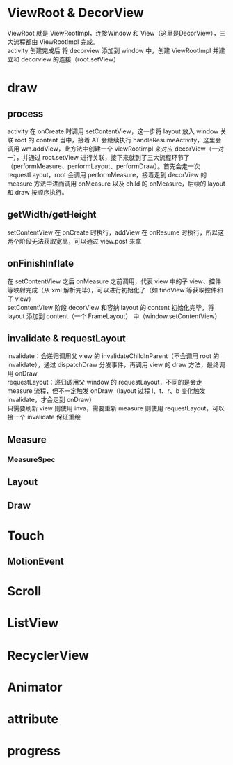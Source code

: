 # ViewRoot & DecorView
ViewRoot 就是 ViewRootImpl，连接Window 和 View（这里是DecorView），三大流程都由 ViewRootImpl 完成。  
activity 创建完成后 将 decorview 添加到 window 中，创建 ViewRootImpl 并建立和 decorview 的连接（root.setView）
# draw
## process
activity 在 onCreate 时调用 setContentView，这一步将 layout 放入 window 关联 root 的 content 当中，接着 AT 会继续执行 handleResumeActivity，这里会调用 wm.addView，此方法中创建一个 viewRootimpl 来对应 decorView（一对一），并通过 root.setView 进行关联，接下来就到了三大流程环节了（performMeasure、performLayout、performDraw）。首先会走一次 requestLayout，root 会调用 performMeasure，接着走到 decorView 的 measure 方法中进而调用 onMeasure 以及 child 的 onMeasure，后续的 layout 和 draw 按顺序执行。
## getWidth/getHeight
setContentView 在 onCreate 时执行，addView 在 onResume 时执行，所以这两个阶段无法获取宽高，可以通过 view.post 来拿
## onFinishInflate
在 setContentView 之后 onMeasure 之前调用，代表 view 中的子 view、控件等映射完成（从 xml 解析完毕），可以进行初始化了（如 findView 等获取控件和子 view）  
setContentView 阶段 decorView 和容纳 layout 的 content 初始化完毕，将 layout 添加到 content（一个 FrameLayout） 中（window.setContentView）
## invalidate & requestLayout
invalidate：会递归调用父 view 的 invalidateChildInParent（不会调用 root 的 invalidate），通过 dispatchDraw 分发事件，再调用 view 的 draw 方法，最终调用 onDraw  
requestLayout：递归调用父 window 的 requestLayout，不同的是会走 measure 流程，但不一定触发 onDraw（layout 过程 l、t、r、b 变化触发 invalidate，才会走到 onDraw）  
只需要刷新 view 则使用 inva，需要重新 measure 则使用 requestLayout，可以接一个 invalidate 保证重绘
## Measure
### MeasureSpec
## Layout
## Draw
# Touch
## MotionEvent
# Scroll
# ListView
# RecyclerView
# Animator
# attribute
# progress
